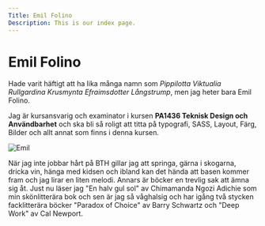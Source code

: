```yaml
---
Title: Emil Folino
Description: This is our index page.
---
```


Emil Folino
==========================

Hade varit häftigt att ha lika många namn som _Pippilotta Viktualia Rullgardina Krusmynta Efraimsdotter Långstrump_, men jag heter bara Emil Folino.

Jag är kursansvarig och examinator i kursen **PA1436 Teknisk Design och Användbarhet** och ska bli så roligt att titta på typografi, SASS, Layout, Färg, Bilder och allt annat som finns i denna kursen.

![Emil](image/emil.jpeg)

När jag inte jobbar hårt på BTH gillar jag att springa, gärna i skogarna, dricka vin, hänga med kidsen och ibland kan det hända att basen kommer fram och jag lirar en liten melodi. Annars är böcker en trevlig sak att ämna sig åt. Just nu läser jag "En halv gul sol" av Chimamanda Ngozi Adichie som min skönlitterära bok och sen är jag så våghalsig och har igång två stycken facklitterära böcker "Paradox of Choice" av Barry Schwartz och "Deep Work" av Cal Newport.
